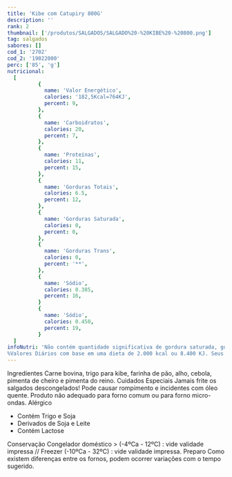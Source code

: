 ```yaml
---
title: 'Kibe com Catupiry 800G'
description: ''
rank: 2
thumbnail: ['/produtos/SALGADOS/SALGADO%20-%20KIBE%20-%20800.png']
tag: salgados
sabores: []
cod_1: '2702'
cod_2: '19022000'
perc: ['85', 'g']
nutricional:
  [
          {
            name: 'Valor Energético',
            calories: '182,5Kcal=764KJ',
            percent: 9,
          },
          {
            name: 'Carboidratos',
            calories: 20,
            percent: 7,
          },
          {
            name: 'Proteínas',
            calories: 11,
            percent: 15,
          },
          {
            name: 'Gorduras Totais',
            calories: 6.5,
            percent: 12,
          },
          {
            name: 'Gorduras Saturada',
            calories: 0,
            percent: 0,
          },
          {
            name: 'Gorduras Trans',
            calories: 0,
            percent: '**',
          },
          {
            name: 'Sódio',
            calories: 0.385,
            percent: 16,
          }
          {
            name: 'Sódio',
            calories: 0.450,
            percent: 19,
          }
  ]
infoNutri: 'Não contém quantidade significativa de gordura saturada, gordura trans e fibra alimentar.
%Valores Diários com base em uma dieta de 2.000 kcal ou 8.400 KJ. Seus valores diários podem ser maiores ou menores dependendo de suas necessidades energéticas.'
---
```

  <panels>
    <panel>
      <panel-title>Ingredientes</panel-title>
      <panel-content>
        Carne bovina, trigo para kibe, farinha de pão, alho, cebola, pimenta de cheiro e pimenta do reino.
      </panel-content>
    </panel>    
    <panel>
      <panel-title>Cuidados Especiais</panel-title>
      <panel-content>
        Jamais frite os salgados descongelados! Pode causar rompimento e incidentes com óleo quente. Produto não adequado para forno comum ou para forno micro-ondas.
      </panel-content>
    </panel>
    <panel>
      <panel-title>Alérgico</panel-title>
      <panel-content>
        <ul>
          <li>Contém Trigo e Soja</li>
          <li>Derivados de Soja e Leite</li>
          <li>Contém Lactose</li>
        </ul>
      </panel-content>
    </panel>
    <panel>
      <panel-title>Conservação</panel-title>
      <panel-content>
        Congelador doméstico > (-4ºCa - 12ºC) : vide validade impressa // Freezer (-10ºCa - 32ºC) : vide validade impressa.
      </panel-content>
    </panel>
    <panel>
      <panel-title>Preparo</panel-title>
      <panel-content>
        <preparo preparo="Panela" :data="[
        'Em uma panela pequena, aqueça o óleo por 5 minutos (160ºC)',
        'Coloque de 5 a 7 salgados têm que ficar submersos no óleo.'
        ]"></preparo>
        <preparo preparo="Fritadeira Elétrica (com Óleo)" :data="[
        'Siga as instruções do fabricante. Fritar somente salgados CONGELADOS.',
        ]"></preparo>
        <preparo preparo="Fritadeira Elétrica (Sem Óleo)" :data="[
        'Nos modelos Air Fryer, recomenda-se aquecer por 5 minutos na potência máxima, colocar de 7 a 10 salgados CONGELADOS e deixar por 10 minutos.',
        'o tempo de aquecimento e fritura pode mudar de acordo com o modelo da fritadeira. Siga as instruções do fabricante.'
        ]"></preparo>
           Como existem diferenças entre os fornos, podem ocorrer variações com o tempo sugerido.
      </panel-content>
    </panel>
  </panels>